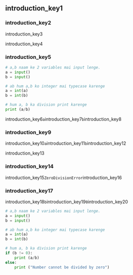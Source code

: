 ## introduction_key1
### introduction_key2
introduction_key3

introduction_key4


### introduction_key5
```python
# a,b naam ke 2 variables mai input lenge.
a = input()
b = input()

# ab hum a,b ko integer mai typecase karenge
a = int(a)
b = int(b)

# hum a, b ka division print karenge
print (a/b) 
```
introduction_key6`a`introduction_key7`b`introduction_key8

### introduction_key9
introduction_key10`a`introduction_key11`b`introduction_key12

introduction_key13

### introduction_key14
introduction_key15`ZeroDivisionError`introduction_key16

### introduction_key17
introduction_key18`b`introduction_key19`0`introduction_key20

```python
# a,b naam ke 2 variables mai input lenge.
a = input()
b = input()

# ab hum a,b ko integer mai typecase karenge
a = int(a)
b = int(b)

# hum a, b ka division print karenge
if (b != 0):
    print (a/b)
else:
    print ("Number cannot be divided by zero")
```
